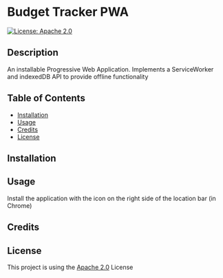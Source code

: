 
  # Budget Tracker PWA
  [![License: Apache 2.0](https://img.shields.io/badge/License-Apache%202.0-green.svg)](https://choosealicense.com/licenses/apache-2.0/)
  
  ## Description
  An installable Progressive Web Application.
Implements a ServiceWorker and indexedDB API to provide offline functionality
  
  ## Table of Contents

  - [Installation](#installation)
  - [Usage](#usage)
  - [Credits](#credits)
  - [License](#license)

  ## Installation
  

  ## Usage
  Install the application with the icon on the right side of the location bar (in Chrome)
  
  ## Credits
  
  
  ## License
  This project is using the [Apache 2.0](https://choosealicense.com/licenses/apache-2.0/)
     License
  
  